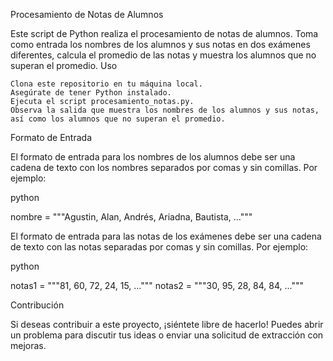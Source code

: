 Procesamiento de Notas de Alumnos

Este script de Python realiza el procesamiento de notas de alumnos. Toma como entrada los nombres de los alumnos y sus notas en dos exámenes diferentes, calcula el promedio de las notas y muestra los alumnos que no superan el promedio.
Uso

    Clona este repositorio en tu máquina local.
    Asegúrate de tener Python instalado.
    Ejecuta el script procesamiento_notas.py.
    Observa la salida que muestra los nombres de los alumnos y sus notas, así como los alumnos que no superan el promedio.

Formato de Entrada

El formato de entrada para los nombres de los alumnos debe ser una cadena de texto con los nombres separados por comas y sin comillas. Por ejemplo:

python

nombre = """Agustin, Alan, Andrés, Ariadna, Bautista, ..."""

El formato de entrada para las notas de los exámenes debe ser una cadena de texto con las notas separadas por comas y sin comillas. Por ejemplo:

python

notas1 = """81, 60, 72, 24, 15, ..."""
notas2 = """30, 95, 28, 84, 84, ..."""

Contribución

Si deseas contribuir a este proyecto, ¡siéntete libre de hacerlo! Puedes abrir un problema para discutir tus ideas o enviar una solicitud de extracción con mejoras.
